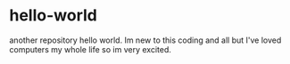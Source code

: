 # hello-world
another repository
hello world. Im new to this coding and all but I've loved computers my whole life so im very excited.
